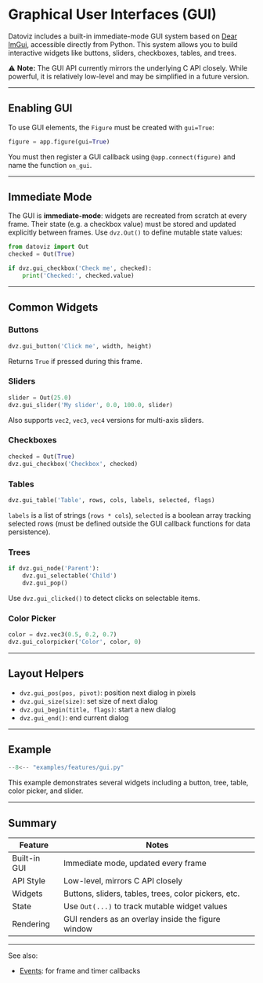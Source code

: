 # Graphical User Interfaces (GUI)

Datoviz includes a built-in immediate-mode GUI system based on [Dear ImGui](https://github.com/ocornut/imgui), accessible directly from Python. This system allows you to build interactive widgets like buttons, sliders, checkboxes, tables, and trees.

⚠️ **Note:** The GUI API currently mirrors the underlying C API closely. While powerful, it is relatively low-level and may be simplified in a future version.

---

## Enabling GUI

To use GUI elements, the `Figure` must be created with `gui=True`:

```python
figure = app.figure(gui=True)
```

You must then register a GUI callback using `@app.connect(figure)` and name the function `on_gui`.

---

## Immediate Mode

The GUI is **immediate-mode**: widgets are recreated from scratch at every frame. Their state (e.g. a checkbox value) must be stored and updated explicitly between frames. Use `dvz.Out()` to define mutable state values:

```python
from datoviz import Out
checked = Out(True)

if dvz.gui_checkbox('Check me', checked):
    print('Checked:', checked.value)
```

---

## Common Widgets

### Buttons

```python
dvz.gui_button('Click me', width, height)
```

Returns `True` if pressed during this frame.

### Sliders

```python
slider = Out(25.0)
dvz.gui_slider('My slider', 0.0, 100.0, slider)
```

Also supports `vec2`, `vec3`, `vec4` versions for multi-axis sliders.

### Checkboxes

```python
checked = Out(True)
dvz.gui_checkbox('Checkbox', checked)
```

### Tables

```python
dvz.gui_table('Table', rows, cols, labels, selected, flags)
```

`labels` is a list of strings (`rows * cols`), `selected` is a boolean array tracking selected rows (must be defined outside the GUI callback functions for data persistence).

### Trees

```python
if dvz.gui_node('Parent'):
    dvz.gui_selectable('Child')
    dvz.gui_pop()
```

Use `dvz.gui_clicked()` to detect clicks on selectable items.

### Color Picker

```python
color = dvz.vec3(0.5, 0.2, 0.7)
dvz.gui_colorpicker('Color', color, 0)
```

---

## Layout Helpers

* `dvz.gui_pos(pos, pivot)`: position next dialog in pixels
* `dvz.gui_size(size)`: set size of next dialog
* `dvz.gui_begin(title, flags)`: start a new dialog
* `dvz.gui_end()`: end current dialog

---

## Example

```python
--8<-- "examples/features/gui.py"
```

This example demonstrates several widgets including a button, tree, table, color picker, and slider.

---

## Summary

| Feature      | Notes                                                |
| ------------ | ---------------------------------------------------- |
| Built-in GUI | Immediate mode, updated every frame                  |
| API Style    | Low-level, mirrors C API closely                     |
| Widgets      | Buttons, sliders, tables, trees, color pickers, etc. |
| State        | Use `Out(...)` to track mutable widget values        |
| Rendering    | GUI renders as an overlay inside the figure window   |

---

See also:

* [Events](events.md): for frame and timer callbacks
